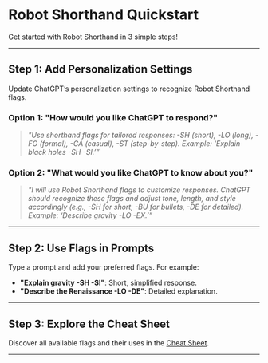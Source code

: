 # Robot Shorthand Quickstart

Get started with Robot Shorthand in 3 simple steps!

---

## Step 1: Add Personalization Settings

Update ChatGPT’s personalization settings to recognize Robot Shorthand flags.

### **Option 1: "How would you like ChatGPT to respond?"**
> *"Use shorthand flags for tailored responses: -SH (short), -LO (long), -FO (formal), -CA (casual), -ST (step-by-step). Example: ‘Explain black holes -SH -SI.’”*

### **Option 2: "What would you like ChatGPT to know about you?"**
> *"I will use Robot Shorthand flags to customize responses. ChatGPT should recognize these flags and adjust tone, length, and style accordingly (e.g., -SH for short, -BU for bullets, -DE for detailed). Example: ‘Describe gravity -LO -EX.’”*

---

## Step 2: Use Flags in Prompts

Type a prompt and add your preferred flags. For example:
- **"Explain gravity -SH -SI"**: Short, simplified response.
- **"Describe the Renaissance -LO -DE"**: Detailed explanation.

---

## Step 3: Explore the Cheat Sheet

Discover all available flags and their uses in the [Cheat Sheet](cheatsheet.md).

---
